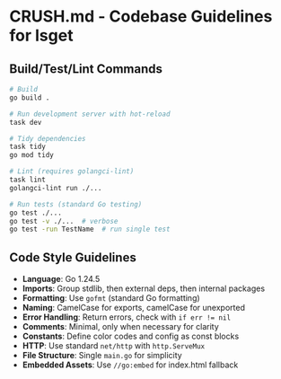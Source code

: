 # CRUSH.md - Codebase Guidelines for lsget

## Build/Test/Lint Commands
```bash
# Build
go build .

# Run development server with hot-reload
task dev

# Tidy dependencies
task tidy
go mod tidy

# Lint (requires golangci-lint)
task lint
golangci-lint run ./...

# Run tests (standard Go testing)
go test ./...
go test -v ./...  # verbose
go test -run TestName  # run single test
```

## Code Style Guidelines
- **Language**: Go 1.24.5
- **Imports**: Group stdlib, then external deps, then internal packages
- **Formatting**: Use `gofmt` (standard Go formatting)
- **Naming**: CamelCase for exports, camelCase for unexported
- **Error Handling**: Return errors, check with `if err != nil`
- **Comments**: Minimal, only when necessary for clarity
- **Constants**: Define color codes and config as const blocks
- **HTTP**: Use standard `net/http` with `http.ServeMux`
- **File Structure**: Single `main.go` for simplicity
- **Embedded Assets**: Use `//go:embed` for index.html fallback